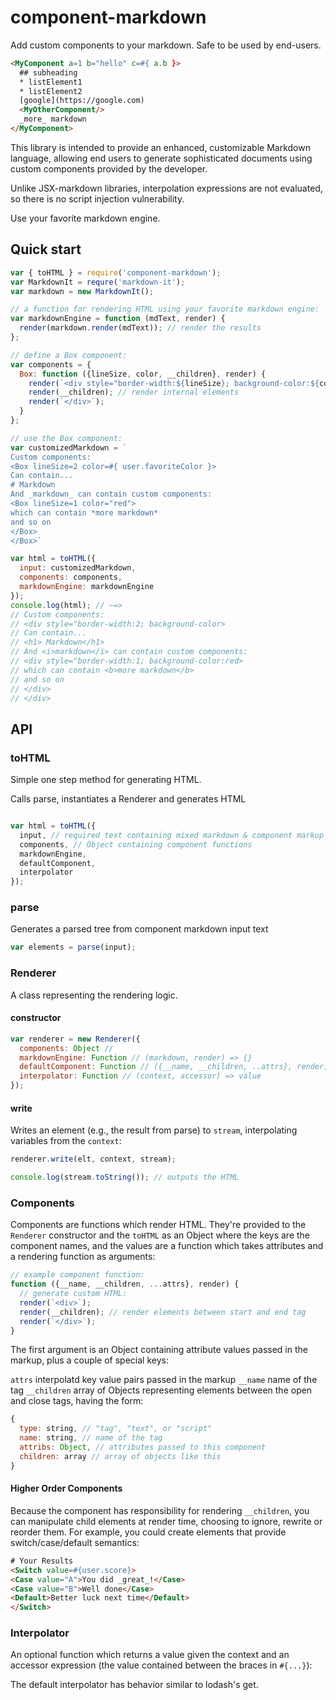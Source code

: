 # component-markdown

Add custom components to your markdown.  Safe to be used by end-users.

```html
<MyComponent a=1 b="hello" c=#{ a.b }>
  ## subheading
  * listElement1
  * listElement2
  [google](https://google.com)
  <MyOtherComponent/>
  _more_ markdown
</MyComponent>
```

This library is intended to provide an enhanced, customizable Markdown language, allowing end users to generate sophisticated documents using custom components provided by the developer.

Unlike JSX-markdown libraries, interpolation expressions are not evaluated, so there is no script injection vulnerability.

Use your favorite markdown engine.

## Quick start

```javascript
var { toHTML } = require('component-markdown');
var MarkdownIt = requre('markdown-it');
var markdown = new MarkdownIt();

// a function for rendering HTML using your favorite markdown engine:
var markdownEngine = function (mdText, render) {
  render(markdown.render(mdText)); // render the results
};

// define a Box component:
var components = {
  Box: function ({lineSize, color, __children}, render) {
    render(`<div style="border-width:${lineSize}; background-color:${color};">`);
    render(__children); // render internal elements
    render(`</div>`);
  }
};

// use the Box component:
var customizedMarkdown = `
Custom components:
<Box lineSize=2 color=#{ user.favoriteColor }>
Can contain...
# Markdown
And _markdown_ can contain custom components:
<Box lineSize=1 color="red">
which can contain *more markdown*
and so on
</Box>
</Box>`

var html = toHTML({
  input: customizedMarkdown, 
  components: components, 
  markdownEngine: markdownEngine
});
console.log(html); // ~=>
// Custom components:
// <div style="border-width:2; background-color>
// Can contain...
// <h1> Markdown</h1>
// And <i>markdown</i> can contain custom components:
// <div style="border-width:1; background-color:red>
// which can contain <b>more markdown</b>
// and so on
// </div>
// </div>
```
## API

### toHTML

Simple one step method for generating HTML. 

Calls parse, instantiates a Renderer and generates HTML 

```javascript

var html = toHTML({
  input, // required text containing mixed markdown & component markup
  components, // Object containing component functions
  markdownEngine, 
  defaultComponent,
  interpolator
});
```

### parse
Generates a parsed tree from component markdown input text

```javascript
var elements = parse(input);
```

### Renderer

A class representing the rendering logic. 

#### constructor

```javascript
var renderer = new Renderer({
  components: Object // 
  markdownEngine: Function // (markdown, render) => {}
  defaultComponent: Function // ({__name, __children, ..attrs}, render) = > {..render html }
  interpolator: Function // (context, accessor) => value
});
```

#### write

Writes an element (e.g., the result from parse) to `stream`, interpolating variables from the `context`:

```javascript
renderer.write(elt, context, stream);

console.log(stream.toString()); // outputs the HTML
```

### Components

Components are functions which render HTML.  They're provided to the `Renderer` constructor and the `toHTML` as an Object where the keys are the component names, and the values are a function which takes attributes and a rendering function as arguments:

```javascript
// example component function:
function ({__name, __children, ...attrs}, render) {
  // generate custom HTML:
  render(`<div>`);
  render(__children); // render elements between start and end tag
  render(`</div>`);
}
```

The first argument is an Object containing attribute values passed in the markup, plus a couple of special keys:

`attrs` interpolatd key value pairs passed in the markup
`__name` name of the tag
`__children` array of Objects representing elements between the open and close tags, having the form:

```javascript
{
  type: string, // "tag", "text", or "script" 
  name: string, // name of the tag
  attribs: Object, // attributes passed to this component
  children: array // array of objects like this
}
```

#### Higher Order Components

Because the component has responsibility for rendering `__children`, you can manipulate child elements at render time, choosing to ignore, rewrite or reorder them. For example, you could create elements that provide switch/case/default semantics:

```html
# Your Results
<Switch value=#{user.score}>
<Case value="A">You did _great_!</Case>
<Case value="B">Well done</Case>
<Default>Better luck next time</Default>
</Switch>
```

### Interpolator

An optional function which returns a value given the context and an accessor expression (the value contained between the braces in `#{...}`):

The default interpolator has behavior similar to lodash's get. 

